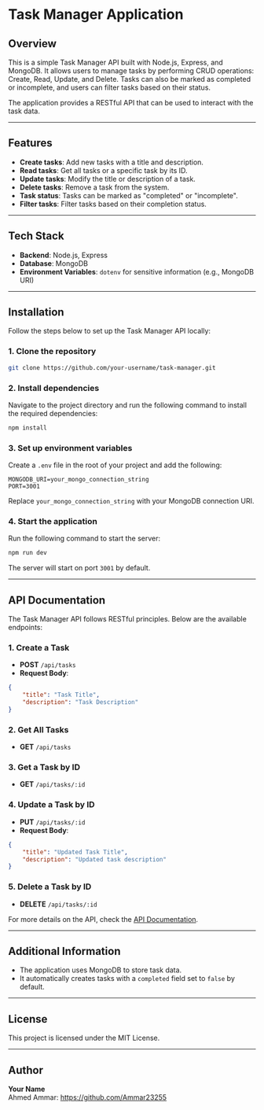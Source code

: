 
# Task Manager Application

## Overview

This is a simple Task Manager API built with Node.js, Express, and MongoDB. It allows users to manage tasks by performing CRUD operations: Create, Read, Update, and Delete. Tasks can also be marked as completed or incomplete, and users can filter tasks based on their status. 

The application provides a RESTful API that can be used to interact with the task data.

---

## Features

- **Create tasks**: Add new tasks with a title and description.
- **Read tasks**: Get all tasks or a specific task by its ID.
- **Update tasks**: Modify the title or description of a task.
- **Delete tasks**: Remove a task from the system.
- **Task status**: Tasks can be marked as "completed" or "incomplete".
- **Filter tasks**: Filter tasks based on their completion status.

---

## Tech Stack

- **Backend**: Node.js, Express
- **Database**: MongoDB
- **Environment Variables**: `dotenv` for sensitive information (e.g., MongoDB URI)

---

## Installation

Follow the steps below to set up the Task Manager API locally:

### 1. Clone the repository

```bash
git clone https://github.com/your-username/task-manager.git
```

### 2. Install dependencies

Navigate to the project directory and run the following command to install the required dependencies:

```bash
npm install
```

### 3. Set up environment variables

Create a `.env` file in the root of your project and add the following:

```plaintext
MONGODB_URI=your_mongo_connection_string
PORT=3001
```

Replace `your_mongo_connection_string` with your MongoDB connection URI.

### 4. Start the application

Run the following command to start the server:

```bash
npm run dev
```

The server will start on port `3001` by default.

---

## API Documentation

The Task Manager API follows RESTful principles. Below are the available endpoints:

### 1. Create a Task

- **POST** `/api/tasks`
- **Request Body**:
```json
{
    "title": "Task Title",
    "description": "Task Description"
}
```

### 2. Get All Tasks

- **GET** `/api/tasks`

### 3. Get a Task by ID

- **GET** `/api/tasks/:id`

### 4. Update a Task by ID

- **PUT** `/api/tasks/:id`
- **Request Body**:
```json
{
    "title": "Updated Task Title",
    "description": "Updated task description"
}
```

### 5. Delete a Task by ID

- **DELETE** `/api/tasks/:id`

For more details on the API, check the [API Documentation](./API_Documentation.md).

---

## Additional Information

- The application uses MongoDB to store task data.
- It automatically creates tasks with a `completed` field set to `false` by default.

---

## License

This project is licensed under the MIT License.

---

## Author

**Your Name**  
Ahmed Ammar: https://github.com/Ammar23255

